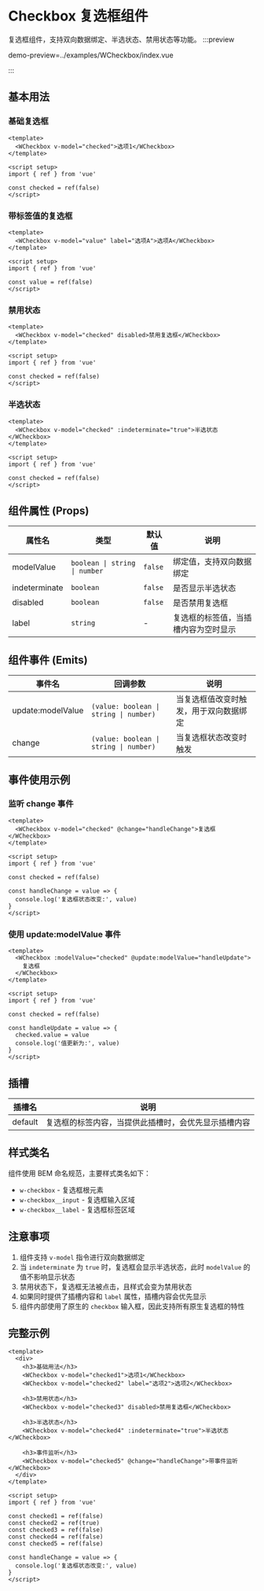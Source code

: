 # Checkbox 复选框组件

复选框组件，支持双向数据绑定、半选状态、禁用状态等功能。
:::preview

demo-preview=../examples/WCheckbox/index.vue

:::

## 基本用法

### 基础复选框

```vue
<template>
  <WCheckbox v-model="checked">选项1</WCheckbox>
</template>

<script setup>
import { ref } from 'vue'

const checked = ref(false)
</script>
```

### 带标签值的复选框

```vue
<template>
  <WCheckbox v-model="value" label="选项A">选项A</WCheckbox>
</template>

<script setup>
import { ref } from 'vue'

const value = ref(false)
</script>
```

### 禁用状态

```vue
<template>
  <WCheckbox v-model="checked" disabled>禁用复选框</WCheckbox>
</template>

<script setup>
import { ref } from 'vue'

const checked = ref(false)
</script>
```

### 半选状态

```vue
<template>
  <WCheckbox v-model="checked" :indeterminate="true">半选状态</WCheckbox>
</template>

<script setup>
import { ref } from 'vue'

const checked = ref(false)
</script>
```

## 组件属性 (Props)

| 属性名        | 类型                          | 默认值  | 说明                                 |
| ------------- | ----------------------------- | ------- | ------------------------------------ |
| modelValue    | `boolean \| string \| number` | `false` | 绑定值，支持双向数据绑定             |
| indeterminate | `boolean`                     | `false` | 是否显示半选状态                     |
| disabled      | `boolean`                     | `false` | 是否禁用复选框                       |
| label         | `string`                      | -       | 复选框的标签值，当插槽内容为空时显示 |

## 组件事件 (Emits)

| 事件名            | 回调参数                               | 说明                                   |
| ----------------- | -------------------------------------- | -------------------------------------- |
| update:modelValue | `(value: boolean \| string \| number)` | 当复选框值改变时触发，用于双向数据绑定 |
| change            | `(value: boolean \| string \| number)` | 当复选框状态改变时触发                 |

## 事件使用示例

### 监听 change 事件

```vue
<template>
  <WCheckbox v-model="checked" @change="handleChange">复选框</WCheckbox>
</template>

<script setup>
import { ref } from 'vue'

const checked = ref(false)

const handleChange = value => {
  console.log('复选框状态改变:', value)
}
</script>
```

### 使用 update:modelValue 事件

```vue
<template>
  <WCheckbox :modelValue="checked" @update:modelValue="handleUpdate">
    复选框
  </WCheckbox>
</template>

<script setup>
import { ref } from 'vue'

const checked = ref(false)

const handleUpdate = value => {
  checked.value = value
  console.log('值更新为:', value)
}
</script>
```

## 插槽

| 插槽名  | 说明                                                 |
| ------- | ---------------------------------------------------- |
| default | 复选框的标签内容，当提供此插槽时，会优先显示插槽内容 |

## 样式类名

组件使用 BEM 命名规范，主要样式类名如下：

- `w-checkbox` - 复选框根元素
- `w-checkbox__input` - 复选框输入区域
- `w-checkbox__label` - 复选框标签区域

## 注意事项

1. 组件支持 `v-model` 指令进行双向数据绑定
2. 当 `indeterminate` 为 `true` 时，复选框会显示半选状态，此时 `modelValue` 的值不影响显示状态
3. 禁用状态下，复选框无法被点击，且样式会变为禁用状态
4. 如果同时提供了插槽内容和 `label` 属性，插槽内容会优先显示
5. 组件内部使用了原生的 `checkbox` 输入框，因此支持所有原生复选框的特性

## 完整示例

```vue
<template>
  <div>
    <h3>基础用法</h3>
    <WCheckbox v-model="checked1">选项1</WCheckbox>
    <WCheckbox v-model="checked2" label="选项2">选项2</WCheckbox>

    <h3>禁用状态</h3>
    <WCheckbox v-model="checked3" disabled>禁用复选框</WCheckbox>

    <h3>半选状态</h3>
    <WCheckbox v-model="checked4" :indeterminate="true">半选状态</WCheckbox>

    <h3>事件监听</h3>
    <WCheckbox v-model="checked5" @change="handleChange">带事件监听</WCheckbox>
  </div>
</template>

<script setup>
import { ref } from 'vue'

const checked1 = ref(false)
const checked2 = ref(true)
const checked3 = ref(false)
const checked4 = ref(false)
const checked5 = ref(false)

const handleChange = value => {
  console.log('复选框状态改变:', value)
}
</script>
```
